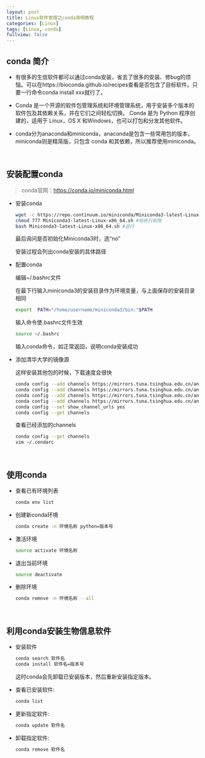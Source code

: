 ```yaml
---
layout: post
title: Linux软件管理之conda简明教程
categories: [Linux]
tags: [Linux, conda]
fullview: false
---
```


## conda 简介

- 有很多的生信软件都可以通过conda安装，省去了很多的安装、修bug的烦恼。可以在https://bioconda.github.io/recipes查看是否包含了目标软件。只要一行命令conda install xxx就行了。

- Conda 是一个开源的软件包管理系统和环境管理系统，用于安装多个版本的软件包及其依赖关系，并在它们之间轻松切换。 Conda 是为 Python 程序创建的，适用于 Linux，OS X 和Windows，也可以打包和分发其他软件。

- conda分为anaconda和miniconda，anaconda是包含一些常用包的版本，miniconda则是精简版，只包含 conda 和其依赖，所以推荐使用miniconda。

<br>

## 安装配置conda

> conda官网：https://conda.io/miniconda.html

- 安装conda
    ```bash
    wget -c https://repo.continuum.io/miniconda/Miniconda3-latest-Linux-x86_64.sh
    chmod 777 Miniconda3-latest-Linux-x86_64.sh #给执行权限
    bash Miniconda3-latest-Linux-x86_64.sh #运行
    ```

    最后询问是否初始化Miniconda3时，选“no”
    
    安装过程会列出conda安装的具体路径

- 配置conda

    编辑~/.bashrc文件

    在最下行输入miniconda3的安装目录作为环境变量，与上面保存的安装目录相同
    ```bash
    export  PATH="/home/username/miniconda3/bin:"$PATH
    ```
    输入命令使.bashrc文件生效
    ```bash
    source ~/.bashrc
    ```
    输入conda命令，如正常返回，说明conda安装成功

- 添加清华大学的镜像源

    这样安装其他包的时候，下载速度会很快

    ```bash
    conda config --add channels https://mirrors.tuna.tsinghua.edu.cn/anaconda/pkgs/free/
    conda config --add channels https://mirrors.tuna.tsinghua.edu.cn/anaconda/pkgs/main/
    conda config --add channels https://mirrors.tuna.tsinghua.edu.cn/anaconda/cloud/conda-forge/
    conda config --add channels https://mirrors.tuna.tsinghua.edu.cn/anaconda/cloud/bioconda/
    conda config --set show_channel_urls yes 
    conda config --get channels
    ```

    查看已经添加的channels
    ```bash
    conda config --get channels
    vim ~/.condarc
    ```
<br>

## 使用conda

- 查看已有环境列表
    ```bash
    conda env list
    ```
- 创建新conda环境
    ```bash
    conda create -n 环境名称 python=版本号
    ```
- 激活环境
    ```bash
    source activate 环境名称
    ```
- 退出当前环境
    ```bash
    source deactivate
    ```
- 删除环境
    ```bash
    conda remove -n 环境名称 --all
    ```
<br>

## 利用conda安装生物信息软件

- 安装软件
    ```bash
    conda search 软件名
    conda install 软件名=版本号
    ```
    这时conda会先卸载已安装版本，然后重新安装指定版本。

- 查看已安装软件:
    ```bash
    conda list
    ```
- 更新指定软件:
    ```bash
    conda update 软件名
    ```
- 卸载指定软件:
    ```bash
    conda remove 软件名
    ```
